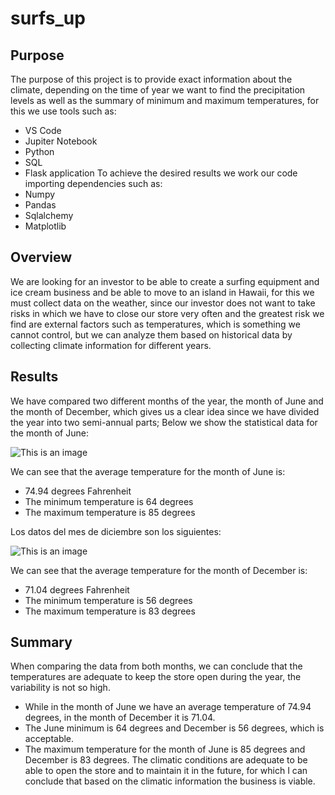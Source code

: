 # surfs_up
## Purpose
The purpose of this project is to provide exact information about the climate, depending on the time of year we want to find the precipitation levels as well as the summary of minimum and maximum temperatures, for this we use tools such as:
- VS Code
- Jupiter Notebook
- Python
- SQL
- Flask application
To achieve the desired results we work our code importing dependencies such as:
- Numpy
- Pandas
- Sqlalchemy
- Matplotlib

## Overview
We are looking for an investor to be able to create a surfing equipment and ice cream business and be able to move to an island in Hawaii, for this we must collect data on the weather, since our investor does not want to take risks in which we have to close our store very often and the greatest risk we find are external factors such as temperatures, which is something we cannot control, but we can analyze them based on historical data by collecting climate information for different years.

## Results
We have compared two different months of the year, the month of June and the month of December, which gives us a clear idea since we have divided the year into two semi-annual parts; Below we show the statistical data for the month of June:

![This is an image](https://i.pinimg.com/originals/36/73/a8/3673a8ef4fd7c0c7f8f876f42691001d.png)

We can see that the average temperature for the month of June is:
- 74.94 degrees Fahrenheit
- The minimum temperature is 64 degrees
- The maximum temperature is 85 degrees

Los datos del mes de diciembre son los siguientes:

![This is an image](https://i.pinimg.com/originals/5f/d5/bd/5fd5bde356add18d1a5dec4c7acd27ab.png)

We can see that the average temperature for the month of December is:
- 71.04 degrees Fahrenheit
- The minimum temperature is 56 degrees
- The maximum temperature is 83 degrees

## Summary

When comparing the data from both months, we can conclude that the temperatures are adequate to keep the store open during the year, the variability is not so high.
- While in the month of June we have an average temperature of 74.94 degrees, in the month of December it is 71.04.
- The June minimum is 64 degrees and December is 56 degrees, which is acceptable.
- The maximum temperature for the month of June is 85 degrees and December is 83 degrees.
The climatic conditions are adequate to be able to open the store and to maintain it in the future, for which I can conclude that based on the climatic information the business is viable.
